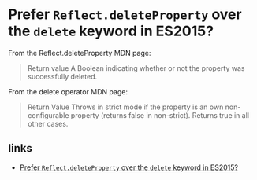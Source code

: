 # Prefer `Reflect.deleteProperty` over the `delete` keyword in ES2015?

From the Reflect.deleteProperty MDN page:

> Return value
> A Boolean indicating whether or not the property was successfully deleted.

From the delete operator MDN page:

> Return Value
> Throws in strict mode if the property is an own non-configurable property (returns false in non-strict). Returns true in all other cases.

## links

- [Prefer `Reflect.deleteProperty` over the `delete` keyword in ES2015?](https://github.com/xojs/xo/issues/14)
